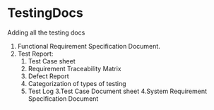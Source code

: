 # TestingDocs
Adding all the testing docs
1. Functional Requirement Specification Document.
2. Test Report:
   1. Test Case sheet
   2. Requirement Traceability Matrix
   3. Defect Report
   4. Categorization of types of testing
   5. Test Log
3.Test Case Document sheet
4.System Requirement Specification Document
